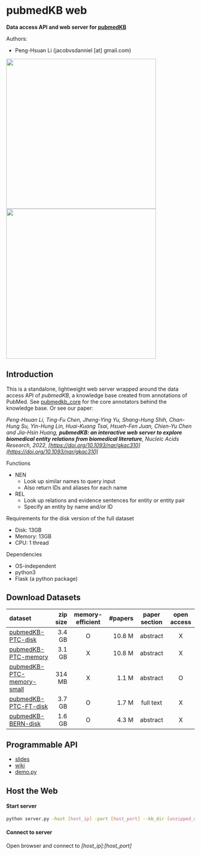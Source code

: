 # pubmedKB web

**Data access API and web server for [pubmedKB](https://github.com/jacobvsdanniel/pubmedkb_core)**

Authors:
- Peng-Hsuan Li (jacobvsdanniel [at] gmail.com)

<!-- ![NEN](https://github.com/jacobvsdanniel/pubmedkb_web/blob/main/image_dir/web_nen.png) -->
<!-- ![REL](https://github.com/jacobvsdanniel/pubmedkb_web/blob/main/image_dir/web_rel.png) -->
<img src="https://github.com/jacobvsdanniel/pubmedkb_web/blob/main/image_dir/web_nen.png" width="400"><img src="https://github.com/jacobvsdanniel/pubmedkb_web/blob/main/image_dir/web_rel.png" width="400">

## Introduction

This is a standalone, lightweight web server wrapped around the data access API of *pubmedKB*, a knowledge base created from annotations of PubMed. See [pubmedkb_core](https://github.com/jacobvsdanniel/pubmedkb_core) for the core annotators behind the knowledge base. Or see our paper:

*Peng-Hsuan Li, Ting-Fu Chen, Jheng-Ying Yu, Shang-Hung Shih, Chan-Hung Su, Yin-Hung Lin, Huai-Kuang Tsai, Hsueh-Fen Juan, Chien-Yu Chen and Jia-Hsin Huang, **pubmedKB: an interactive web server to explore biomedical entity relations from biomedical literature**, Nucleic Acids Research, 2022, [https://doi.org/10.1093/nar/gkac310](https://doi.org/10.1093/nar/gkac310)*

Functions
- NEN
  - Look up similar names to query input
  - Also return IDs and aliases for each name
- REL
  - Look up relations and evidence sentences for entity or entity pair
  - Specify an entity by name and/or ID

Requirements for the disk version of the full dataset
  - Disk: 13GB
  - Memory: 13GB
  - CPU: 1 thread

Dependencies
  - OS-independent
  - python3
  - Flask (a python package)

## Download Datasets

| dataset | zip size | memory-efficient | #papers | paper section | open access |
| :-- | --: | :-: | --: | :-: | :-: |
| [pubmedKB-PTC-disk](https://drive.google.com/file/d/10IBsTREtvZQBiaWXEWKPKYfwFBkv7c64/view?usp=sharing) | 3.4 GB | O | 10.8 M | abstract | X |
| [pubmedKB-PTC-memory](https://drive.google.com/file/d/16QvI9bx-A_hXU0MQIyA9ZqUnGsbZTa1L/view?usp=sharing) | 3.1 GB | X | 10.8 M | abstract | X |
| [pubmedKB-PTC-memory-small](https://drive.google.com/file/d/10_UmG_ozWSrvFB9vJ0TfY41WHCzswmhm/view?usp=sharing) | 314 MB | X | 1.1 M | abstract | O |
| [pubmedKB-PTC-FT-disk](https://drive.google.com/file/d/1a-6Vg1SINpZsA4PXsiAnRwZvvJMe0nti/view?usp=sharing) | 3.7 GB | O | 1.7 M | full text | X |
| [pubmedKB-BERN-disk](https://drive.google.com/file/d/1lzQg-Ng4E5M-o4pjy3WVS9aH-JDYaB2p/view?usp=sharing) | 1.6 GB | O | 4.3 M | abstract | X |

## Programmable API

- [slides](https://github.com/jacobvsdanniel/pubmedkb_web/blob/main/pubmedKB_api.pdf)
- [wiki](https://github.com/jacobvsdanniel/pubmedkb_web/wiki)
- [demo.py](https://github.com/jacobvsdanniel/pubmedkb_web/blob/main/demo.py)

## Host the Web

#### Start server
```bash
python server.py -host [host_ip] -port [host_port] --kb_dir [unzipped_dataset_folder] --kb_type [disk/memory]
```

#### Connect to server

Open browser and connect to *[host_ip]:[host_port]*

